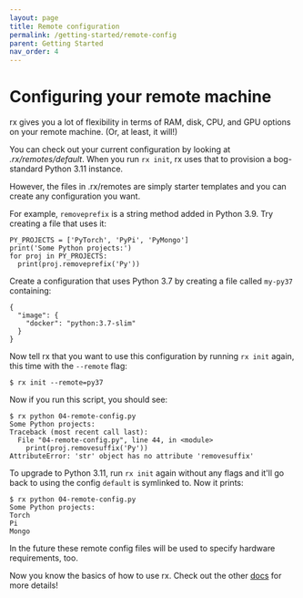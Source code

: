 ```yaml
---
layout: page
title: Remote configuration
permalink: /getting-started/remote-config
parent: Getting Started
nav_order: 4
---
```


# Configuring your remote machine

rx gives you a lot of flexibility in terms of RAM, disk, CPU, and GPU options
on your remote machine. (Or, at least, it will!)

You can check out your current configuration by looking at
_.rx/remotes/default_. When you run `rx init`, rx uses that to provision a
bog-standard Python 3.11 instance.

However, the files in .rx/remotes are simply starter templates and you can
create any configuration you want.

For example, `removeprefix` is a string method added in Python 3.9. Try
creating a file that uses it:

    PY_PROJECTS = ['PyTorch', 'PyPi', 'PyMongo']
    print('Some Python projects:')
    for proj in PY_PROJECTS:
      print(proj.removeprefix('Py'))

Create a configuration that uses Python 3.7 by creating a file called
`my-py37` containing:

    {
      "image": {
        "docker": "python:3.7-slim"
      }
    }

Now tell rx that you want to use this configuration by running `rx init`
again, this time with the `--remote` flag:

    $ rx init --remote=py37

Now if you run this script, you should see:

    $ rx python 04-remote-config.py
    Some Python projects:
    Traceback (most recent call last):
      File "04-remote-config.py", line 44, in <module>
        print(proj.removesuffix('Py'))
    AttributeError: 'str' object has no attribute 'removesuffix'

To upgrade to Python 3.11, run `rx init` again without any flags and it'll
go back to using the config `default` is symlinked to. Now it prints:

    $ rx python 04-remote-config.py
    Some Python projects:
    Torch
    Pi
    Mongo

In the future these remote config files will be used to specify hardware
requirements, too.

Now you know the basics of how to use rx. Check out the other [docs](/docs) for
more details!
